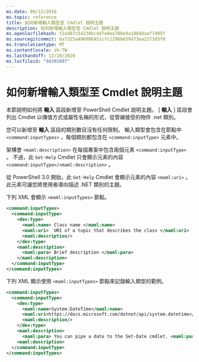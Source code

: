 ```yaml
---
ms.date: 09/12/2016
ms.topic: reference
title: 如何新增輸入類型至 Cmdlet 說明主題
description: 如何新增輸入類型至 Cmdlet 說明主題
ms.openlocfilehash: f2ad87c54230bcdd7e0ea708e9a1869daef7495f
ms.sourcegitcommit: ba7315a496986451cfc1296b659d73ea2373d3f0
ms.translationtype: MT
ms.contentlocale: zh-TW
ms.lasthandoff: 12/10/2020
ms.locfileid: "94391097"
---
```

# <a name="how-to-add-input-types-to-a-cmdlet-help-topic"></a>如何新增輸入類型至 Cmdlet 說明主題

本節說明如何將 **輸入** 區段新增至 PowerShell Cmdlet 說明主題。 [ **輸入** ] 區段會列出 Cmdlet 以傳值方式或屬性名稱的形式，從管線接受的物件 .net 類別。

您可以新增至 **輸入** 區段的類別數目沒有任何限制。 輸入類型會包含在節點中 `<command:inputTypes>` ，每個類別都包含在 `<command:inputType>` 元素中。

架構會 `<maml:description>` 在每個專案中包含兩個元素 `<command:inputType>` 。
不過，此 `Get-Help` Cmdlet 只會顯示元素的內容 `<command:inputType>/<maml:description>` 。

從 PowerShell 3.0 開始，此 `Get-Help` Cmdlet 會顯示元素的內容 `<maml:uri>` 。
此元素可讓您將使用者導向描述 .NET 類別的主題。

下列 XML 會顯示 `<maml:inputTypes>` 節點。

```xml
<command:inputTypes>
  <command:inputType>
    <dev:type>
      <maml:name> Class name </maml:name>
      <maml:uri>  URI of a topic that describes the class </maml:uri>
      <maml:description/>
    </dev:type>
    <maml:description>
      <maml:para> Brief description </maml:para>
    </maml:description>
  </command:inputType>
</command:inputTypes>
```

下列 XML 顯示使用 `<maml:inputTypes>` 節點來記錄輸入類型的範例。

```xml
<command:inputTypes>
  <command:inputType>
    <dev:type>
      <maml:name>System.DateTime</maml:name>
      <maml:uri>https://docs.microsoft.com/dotnet/api/system.datetime</maml:uri>
      <maml:description/>
    </dev:type>
    <maml:description>
      <maml:para> You can pipe a date to the Set-Date cmdlet. <maml:para>
    <maml:description>
  </command:inputType>
</command:inputTypes>
```
